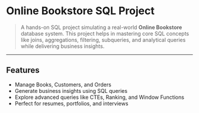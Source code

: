 # Online Bookstore SQL Project

> A hands-on SQL project simulating a real-world **Online Bookstore** database system. This project helps in mastering core SQL concepts like joins, aggregations, filtering, subqueries, and analytical queries while delivering business insights.

---

## Features

- Manage Books, Customers, and Orders
- Generate business insights using SQL queries
- Explore advanced queries like CTEs, Ranking, and Window Functions
- Perfect for resumes, portfolios, and interviews
